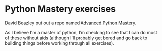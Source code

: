 # Python Mastery exercises

David Beazley put out a repo named [Advanced Python Mastery](https://github.com/dabeaz-course/python-mastery).

As I believe I'm a master of python, I'm checking to see that I can do most of these without aids (although I'll probably get bored and go back to building things before working through all exercises).